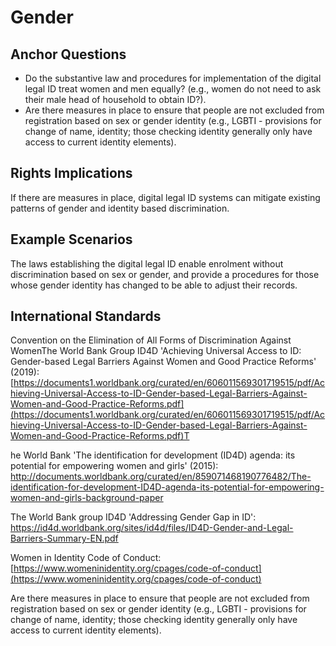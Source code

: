 # Gender

## Anchor Questions

* Do the substantive law and procedures for implementation of the digital legal ID treat women and men equally? (e.g., women do not need to ask their male head of household to obtain ID?).
* Are there measures in place to ensure that people are not excluded from registration based on sex or gender identity (e.g., LGBTI - provisions for change of name, identity; those checking identity generally only have access to current identity elements).

## Rights Implications

If there are measures in place, digital legal ID systems can mitigate existing patterns of gender and identity based discrimination.

## Example Scenarios

The laws establishing the digital legal ID enable enrolment without discrimination based on sex or gender, and provide a procedures for those whose gender identity has changed to be able to adjust their records.

## International Standards

Convention on the Elimination of All Forms of Discrimination Against WomenThe World Bank Group ID4D 'Achieving Universal Access to ID: Gender-based Legal Barriers Against Women and Good Practice Reforms' (2019): [https://documents1.worldbank.org/curated/en/606011569301719515/pdf/Achieving-Universal-Access-to-ID-Gender-based-Legal-Barriers-Against-Women-and-Good-Practice-Reforms.pdf](https://documents1.worldbank.org/curated/en/606011569301719515/pdf/Achieving-Universal-Access-to-ID-Gender-based-Legal-Barriers-Against-Women-and-Good-Practice-Reforms.pdf)T

he World Bank 'The identification for development (ID4D) agenda: its potential for empowering women and girls' (2015): [http://documents.worldbank.org/curated/en/859071468190776482/The-identification-for-development-ID4D-agenda-its-potential-for-empowering-women-and-girls-background-paper ](http://documents.worldbank.org/curated/en/859071468190776482/The-identification-for-development-ID4D-agenda-its-potential-for-empowering-women-and-girls-background-paper)

The World Bank group ID4D 'Addressing Gender Gap in ID': [https://id4d.worldbank.org/sites/id4d/files/ID4D-Gender-and-Legal-Barriers-Summary-EN.pdf ](https://id4d.worldbank.org/sites/id4d/files/ID4D-Gender-and-Legal-Barriers-Summary-EN.pdf)

Women in Identity Code of Conduct: [https://www.womeninidentity.org/cpages/code-of-conduct](https://www.womeninidentity.org/cpages/code-of-conduct)

Are there measures in place to ensure that people are not excluded from registration based on sex or gender identity (e.g., LGBTI - provisions for change of name, identity; those checking identity generally only have access to current identity elements).
